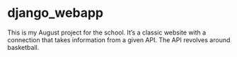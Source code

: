 # django_webapp
This is my August project for the school. It’s a classic website with a connection that takes information from a given API. The API revolves around basketball.
